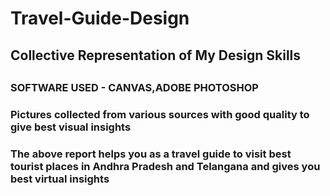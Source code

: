 <h1>Travel-Guide-Design</h1>
<h2>Collective Representation  of My Design Skills<h2>
<h3>SOFTWARE USED - CANVAS,ADOBE PHOTOSHOP</H3>
<h3>Pictures collected from various sources with good quality to give best visual insights<h3>
<p>The above report helps you as a travel guide to visit best tourist places in Andhra Pradesh and Telangana and gives you best virtual insights</p>
